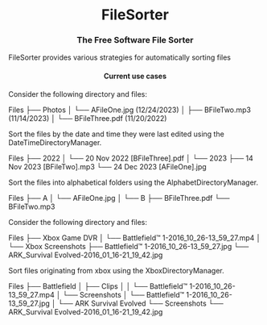 <h1 align="center">FileSorter</h1>
<h3 align="center">The Free Software File Sorter</h3>

FileSorter provides various strategies for automatically sorting files

<h4 align="center">Current use cases</h3>

Consider the following directory and files:

 Files
  ├── Photos
  │   └── AFileOne.jpg (12/24/2023)
  │ 
  ├── BFileTwo.mp3 (11/14/2023)
  │ 
  └── BFileThree.pdf (11/20/2022)

Sort the files by the date and time they were last edited using the DateTimeDirectoryManager.

  Files
  ├── 2022
  │   └── 20 Nov 2022 [BFileThree].pdf
  │ 
  └── 2023
      ├── 14 Nov 2023 [BFileTwo].mp3 
      └── 24 Dec 2023 [AFileOne].jpg        

Sort the files into alphabetical folders using the AlphabetDirectoryManager.

  Files
  ├── A
  │   └── AFileOne.jpg
  │ 
  └── B
      ├── BFileThree.pdf
      └── BFileTwo.mp3   

Consider the following directory and files:

  Files
  ├── Xbox Game DVR
  │   └── Battlefield™ 1-2016_10_26-13_59_27.mp4
  │ 
  └── Xbox Screenshots
      ├── Battlefield™ 1-2016_10_26-13_59_27.jpg
      └── ARK_Survival Evolved-2016_01_16-21_19_42.jpg  

Sort files originating from xbox using the XboxDirectoryManager.

Files
  ├── Battlefield
  │   ├── Clips
  │   │   └── Battlefield™ 1-2016_10_26-13_59_27.mp4
  │   └── Screenshots
  │       └── Battlefield™ 1-2016_10_26-13_59_27.jpg
  │ 
  └── ARK Survival Evolved
      └── Screenshots
          └── ARK_Survival Evolved-2016_01_16-21_19_42.jpg